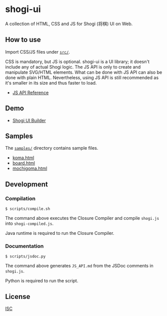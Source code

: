 # shogi-ui

A collection of HTML, CSS and JS for Shogi (将棋) UI on Web.

## How to use

Import CSS/JS files under [`src/`](src).

CSS is mandatory, but JS is optional. shogi-ui is a UI library; it doesn't
include any of actual Shogi logic. The JS API is only to create and manipulate
SVG/HTML elements. What can be done with JS API can also be done with plain
HTML. Nevertheless, using JS API is still recommended as it's smaller in its
size and thus faster to load.

- [JS API Reference](JS_API.md)

## Demo

- [Shogi UI Builder](https://hatashiro.github.io/shogi-ui/demo/builder/)

## Samples

The [`samples/`](samples) directory contains sample files.

- [koma.html](https://hatashiro.github.io/shogi-ui/samples/koma.html)
- [board.html](https://hatashiro.github.io/shogi-ui/samples/board.html)
- [mochigoma.html](https://hatashiro.github.io/shogi-ui/samples/mochigoma.html)

## Development

### Compilation

```
$ scripts/compile.sh
```

The command above executes the Closure Compiler and compile `shogi.js` into
`shogi-compiled.js`.

Java runtime is required to run the Closure Compiler.

### Documentation

```
$ scripts/jsdoc.py
```

The command above generates `JS_API.md` from the JSDoc comments in `shogi.js`.

Python is required to run the script.

## License

[ISC](LICENSE)

